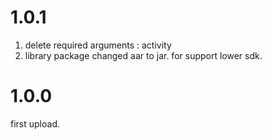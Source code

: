 
# 1.0.1
1. delete required arguments : activity
2. library package changed aar to jar. for support lower sdk.


# 1.0.0
first upload.